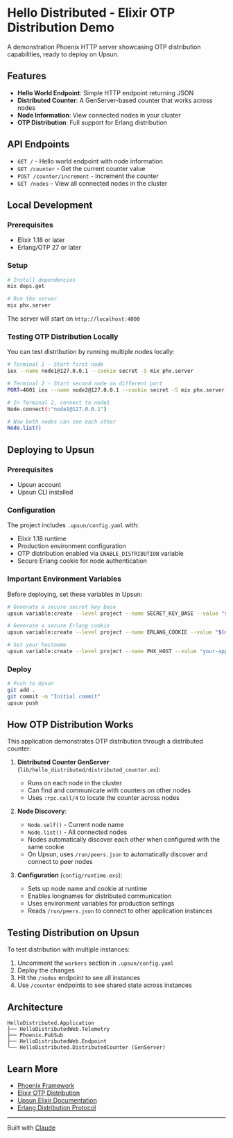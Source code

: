 # Hello Distributed - Elixir OTP Distribution Demo

A demonstration Phoenix HTTP server showcasing OTP distribution capabilities, ready to deploy on Upsun.

## Features

- **Hello World Endpoint**: Simple HTTP endpoint returning JSON
- **Distributed Counter**: A GenServer-based counter that works across nodes
- **Node Information**: View connected nodes in your cluster
- **OTP Distribution**: Full support for Erlang distribution

## API Endpoints

- `GET /` - Hello world endpoint with node information
- `GET /counter` - Get the current counter value
- `POST /counter/increment` - Increment the counter
- `GET /nodes` - View all connected nodes in the cluster

## Local Development

### Prerequisites

- Elixir 1.18 or later
- Erlang/OTP 27 or later

### Setup

```bash
# Install dependencies
mix deps.get

# Run the server
mix phx.server
```

The server will start on `http://localhost:4000`

### Testing OTP Distribution Locally

You can test distribution by running multiple nodes locally:

```bash
# Terminal 1 - Start first node
iex --name node1@127.0.0.1 --cookie secret -S mix phx.server

# Terminal 2 - Start second node on different port
PORT=4001 iex --name node2@127.0.0.1 --cookie secret -S mix phx.server

# In Terminal 2, connect to node1
Node.connect(:"node1@127.0.0.1")

# Now both nodes can see each other
Node.list()
```

## Deploying to Upsun

### Prerequisites

- Upsun account
- Upsun CLI installed

### Configuration

The project includes `.upsun/config.yaml` with:

- Elixir 1.18 runtime
- Production environment configuration
- OTP distribution enabled via `ENABLE_DISTRIBUTION` variable
- Secure Erlang cookie for node authentication

### Important Environment Variables

Before deploying, set these variables in Upsun:

```bash
# Generate a secure secret key base
upsun variable:create --level project --name SECRET_KEY_BASE --value "$(mix phx.gen.secret)"

# Generate a secure Erlang cookie
upsun variable:create --level project --name ERLANG_COOKIE --value "$(mix phx.gen.secret)"

# Set your hostname
upsun variable:create --level project --name PHX_HOST --value "your-app.upsun.app"
```

### Deploy

```bash
# Push to Upsun
git add .
git commit -m "Initial commit"
upsun push
```

## How OTP Distribution Works

This application demonstrates OTP distribution through a distributed counter:

1. **Distributed Counter GenServer** (`lib/hello_distributed/distributed_counter.ex`):
   - Runs on each node in the cluster
   - Can find and communicate with counters on other nodes
   - Uses `:rpc.call/4` to locate the counter across nodes

2. **Node Discovery**:
   - `Node.self()` - Current node name
   - `Node.list()` - All connected nodes
   - Nodes automatically discover each other when configured with the same cookie
   - On Upsun, uses `/run/peers.json` to automatically discover and connect to peer nodes

3. **Configuration** (`config/runtime.exs`):
   - Sets up node name and cookie at runtime
   - Enables longnames for distributed communication
   - Uses environment variables for production settings
   - Reads `/run/peers.json` to connect to other application instances

## Testing Distribution on Upsun

To test distribution with multiple instances:

1. Uncomment the `workers` section in `.upsun/config.yaml`
2. Deploy the changes
3. Hit the `/nodes` endpoint to see all instances
4. Use `/counter` endpoints to see shared state across instances

## Architecture

```
HelloDistributed.Application
├── HelloDistributedWeb.Telemetry
├── Phoenix.PubSub
├── HelloDistributedWeb.Endpoint
└── HelloDistributed.DistributedCounter (GenServer)
```

## Learn More

- [Phoenix Framework](https://www.phoenixframework.org/)
- [Elixir OTP Distribution](https://elixir-lang.org/getting-started/mix-otp/distributed-tasks.html)
- [Upsun Elixir Documentation](https://docs.upsun.com/languages/elixir.html)
- [Erlang Distribution Protocol](https://www.erlang.org/doc/reference_manual/distributed.html)

---

Built with [Claude](https://claude.ai)
